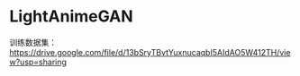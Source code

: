 # LightAnimeGAN
训练数据集：https://drive.google.com/file/d/13bSryTBvtYuxnucaqbI5AIdAO5W412TH/view?usp=sharing
